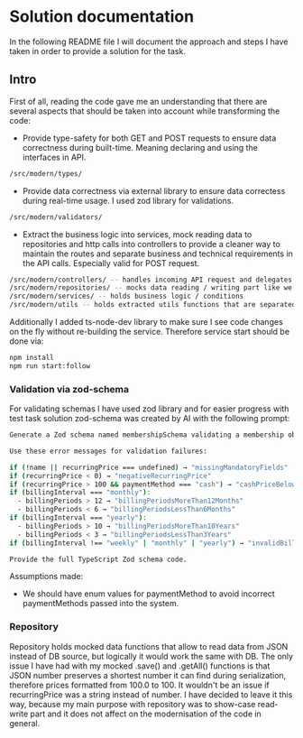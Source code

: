 # Solution documentation

In the following README file I will document the approach and steps I have taken in order to provide a solution for the task.

## Intro

First of all, reading the code gave me an understanding that there are several aspects that should be taken into account while transforming the code:

- Provide type-safety for both GET and POST requests to ensure data correctness during built-time. Meaning declaring and using the interfaces in API.
```sh
/src/modern/types/
```
- Provide data correctness via external library to ensure data correctess during real-time usage. I used zod library for validations.
```sh
/src/modern/validators/
```
- Extract the business logic into services, mock reading data to repositories and http calls into controllers to provide a cleaner way to maintain the routes and separate business and technical requirements in the API calls. Especially valid for POST request.
```sh
/src/modern/controllers/ -- handles incoming API request and delegates business logic to the services
/src/modern/repositories/ -- mocks data reading / writing part like we would do if we would have DB connection
/src/modern/services/ -- holds business logic / conditions
/src/modern/utils -- holds extracted utils functions that are separated from service layer for readability
```

Additionally I added ts-node-dev library to make sure I see code changes on the fly without re-building the service. Therefore service start should be done via:

```sh
npm install
npm run start:follow
```

### Validation via zod-schema

For validating schemas I have used zod library and for easier progress with test task solution zod-schema was created by AI with the following prompt:

```sh
Generate a Zod schema named membershipSchema validating a membership object with fields: name (required string), user (number), recurringPrice (non-negative number), validFrom and validUntil (dates, coerced), state (string with values "pending" | "active" | "expired"), paymentMethod (enum "cash" | "card" | "bank"), billingInterval (enum "weekly" | "monthly" | "yearly"), and billingPeriods (number).

Use these error messages for validation failures:

if (!name || recurringPrice === undefined) → "missingMandatoryFields"
if (recurringPrice < 0) → "negativeRecurringPrice"
if (recurringPrice > 100 && paymentMethod === "cash") → "cashPriceBelow100"
if (billingInterval === "monthly"):
  - billingPeriods > 12 → "billingPeriodsMoreThan12Months"
  - billingPeriods < 6 → "billingPeriodsLessThan6Months"
if (billingInterval === "yearly"):
  - billingPeriods > 10 → "billingPeriodsMoreThan10Years"
  - billingPeriods < 3 → "billingPeriodsLessThan3Years"
if (billingInterval !== "weekly" | "monthly" | "yearly") → "invalidBillingPeriods"

Provide the full TypeScript Zod schema code.
```


Assumptions made:
- We should have enum values for paymentMethod to avoid incorrect paymentMethods passed into the system. 

### Repository 

Repository holds mocked data functions that allow to read data from JSON instead of DB source, but logically it would work the same with DB.
The only issue I have had with my mocked .save() and .getAll() functions is that JSON number preserves a shortest number it can find during serialization, therefore prices formatted from 100.0 to 100. It wouldn't be an issue if recurringPrice was a string instead of number. I have decided to leave it this way, because my main purpose with repository was to show-case read-write part and it does not affect on the modernisation of the code in general.